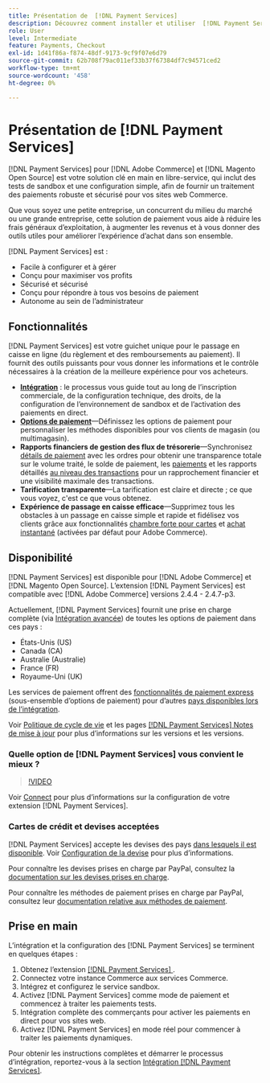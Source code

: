 ```yaml
---
title: Présentation de  [!DNL Payment Services]
description: Découvrez comment installer et utiliser  [!DNL Payment Services]  solution de traitement des paiements clé en main, robuste et sécurisée pour vos sites  [!DNL Adobe Commerce]  et  [!DNL Magento Open Source] .
role: User
level: Intermediate
feature: Payments, Checkout
exl-id: 1d41f86a-f874-48df-9173-9cf9f07e6d79
source-git-commit: 62b708f79ac011ef33b37f67384df7c94571ced2
workflow-type: tm+mt
source-wordcount: '458'
ht-degree: 0%

---
```


# Présentation de [!DNL Payment Services]

[!DNL Payment Services] pour [!DNL Adobe Commerce] et [!DNL Magento Open Source] est votre solution clé en main en libre-service, qui inclut des tests de sandbox et une configuration simple, afin de fournir un traitement des paiements robuste et sécurisé pour vos sites web Commerce.

Que vous soyez une petite entreprise, un concurrent du milieu du marché ou une grande entreprise, cette solution de paiement vous aide à réduire les frais généraux d’exploitation, à augmenter les revenus et à vous donner des outils utiles pour améliorer l’expérience d’achat dans son ensemble.

[!DNL Payment Services] est :

* Facile à configurer et à gérer
* Conçu pour maximiser vos profits
* Sécurisé et sécurisé
* Conçu pour répondre à tous vos besoins de paiement
* Autonome au sein de l’administrateur

## Fonctionnalités

[!DNL Payment Services] est votre guichet unique pour le passage en caisse en ligne (du règlement et des remboursements au paiement). Il fournit des outils puissants pour vous donner les informations et le contrôle nécessaires à la création de la meilleure expérience pour vos acheteurs.

* [**Intégration**](onboard.md) : le processus vous guide tout au long de l’inscription commerciale, de la configuration technique, des droits, de la configuration de l’environnement de sandbox et de l’activation des paiements en direct.
* [**Options de paiement**](payments-options.md)—Définissez les options de paiement pour personnaliser les méthodes disponibles pour vos clients de magasin (ou multimagasin).
* **Rapports financiers de gestion des flux de trésorerie**—Synchronisez [détails de paiement](order-payment-status.md) avec les ordres pour obtenir une transparence totale sur le volume traité, le solde de paiement, les [paiements](payouts.md) et les rapports détaillés [au niveau des transactions](transactions.md) pour un rapprochement financier et une visibilité maximale des transactions.
* **Tarification transparente**—La tarification est claire et directe ; ce que vous voyez, c&#39;est ce que vous obtenez.
* **Expérience de passage en caisse efficace**—Supprimez tous les obstacles à un passage en caisse simple et rapide et fidélisez vos clients grâce aux fonctionnalités [chambre forte pour cartes](vaulting.md) et [achat instantané](https://experienceleague.adobe.com/docs/commerce-admin/stores-sales/point-of-purchase/checkout-instant-purchase.html) (activées par défaut pour Adobe Commerce).

## Disponibilité

[!DNL Payment Services] est disponible pour [!DNL Adobe Commerce] et [!DNL Magento Open Source]. L’extension [!DNL Payment Services] est compatible avec [!DNL Adobe Commerce] versions 2.4.4 - 2.4.7-p3.

Actuellement, [!DNL Payment Services] fournit une prise en charge complète (via [Intégration avancée](../payment-services/production.md#advanced-onboarding)) de toutes les options de paiement dans ces pays :

* États-Unis (US)
* Canada (CA)
* Australie (Australie)
* France (FR)
* Royaume-Uni (UK)

Les services de paiement offrent des [fonctionnalités de paiement express](../payment-services/payments-options.md) (sous-ensemble d’options de paiement) pour d’autres [pays disponibles lors de l’intégration](../payment-services/production.md#complete-merchant-onboarding).

Voir [Politique de cycle de vie](https://experienceleague.adobe.com/docs/commerce-operations/release/planning/lifecycle-policy.html) et les pages [[!DNL Payment Services] Notes de mise à jour](release-notes.md) pour plus d’informations sur les versions et les versions.

### Quelle option de [!DNL Payment Services] vous convient le mieux ?

>[!VIDEO](https://video.tv.adobe.com/v/3447811)

Voir [Connect](connect.md) pour plus d’informations sur la configuration de votre extension [!DNL Payment Services].

### Cartes de crédit et devises acceptées

[!DNL Payment Services] accepte les devises des pays [dans lesquels il est disponible](#availability). Voir [Configuration de la devise](https://experienceleague.adobe.com/docs/commerce-admin/stores-sales/site-store/currency/currency-configuration.html) pour plus d’informations.

Pour connaître les devises prises en charge par PayPal, consultez la [documentation sur les devises prises en charge](https://developer.paypal.com/docs/reports/reference/paypal-supported-currencies/).

Pour connaître les méthodes de paiement prises en charge par PayPal, consultez leur [documentation relative aux méthodes de paiement](https://developer.paypal.com/docs/checkout/payment-methods/).

## Prise en main

L’intégration et la configuration des [!DNL Payment Services] se terminent en quelques étapes :

1. Obtenez l’extension [[!DNL Payment Services] ](install.md).
1. Connectez votre instance Commerce aux services Commerce.
1. Intégrez et configurez le service sandbox.
1. Activez [!DNL Payment Services] comme mode de paiement et commencez à traiter les paiements tests.
1. Intégration complète des commerçants pour activer les paiements en direct pour vos sites web.
1. Activez [!DNL Payment Services] en mode réel pour commencer à traiter les paiements dynamiques.

Pour obtenir les instructions complètes et démarrer le processus d’intégration, reportez-vous à la section [Intégration [!DNL Payment Services]](onboard.md).
